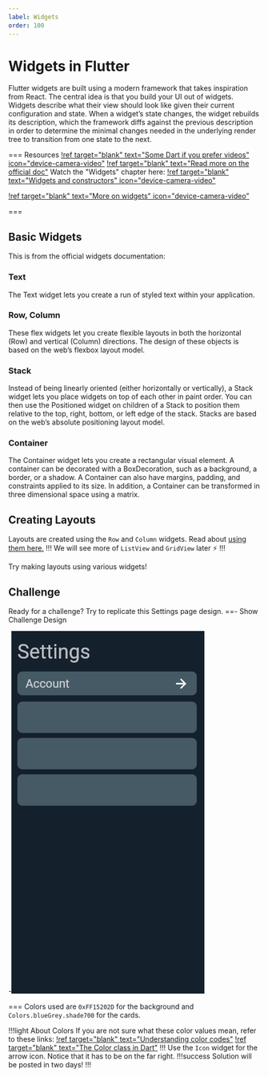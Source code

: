 ```yaml
---
label: Widgets
order: 100
---
```


# Widgets in Flutter

Flutter widgets are built using a modern framework that takes inspiration from React. The central idea is that you build your UI out of widgets. Widgets describe what their view should look like given their current configuration and state. When a widget’s state changes, the widget rebuilds its description, which the framework diffs against the previous description in order to determine the minimal changes needed in the underlying render tree to transition from one state to the next.

=== Resources
[!ref target="blank" text="Some Dart if you prefer videos" icon="device-camera-video"](https://youtube.com/watch?v=x0uinJvhNxI&t=6148)
[!ref target="blank" text="Read more on the official doc"](https://docs.flutter.dev/development/ui/widgets-intro)
Watch the "Widgets" chapter here:
[!ref target="blank" text="Widgets and constructors" icon="device-camera-video"](https://youtube.com/watch?v=x0uinJvhNxI)

[!ref target="blank" text="More on widgets" icon="device-camera-video"](https://youtube.com/watch?v=azkqq0FNHuk)

===

## Basic Widgets

This is from the official widgets documentation:

### Text

The Text widget lets you create a run of styled text within your application.

### Row, Column

These flex widgets let you create flexible layouts in both the horizontal (Row) and vertical (Column) directions. The design of these objects is based on the web’s flexbox layout model.

### Stack

Instead of being linearly oriented (either horizontally or vertically), a Stack widget lets you place widgets on top of each other in paint order. You can then use the Positioned widget on children of a Stack to position them relative to the top, right, bottom, or left edge of the stack. Stacks are based on the web’s absolute positioning layout model.

### Container

The Container widget lets you create a rectangular visual element. A container can be decorated with a BoxDecoration, such as a background, a border, or a shadow. A Container can also have margins, padding, and constraints applied to its size. In addition, a Container can be transformed in three dimensional space using a matrix.

## Creating Layouts

Layouts are created using the `Row` and `Column` widgets. Read about <a target="_blank" href="https://medium.com/jlouage/flutter-row-column-cheat-sheet-78c38d242041">using them here.</a>
!!!
We will see more of `ListView` and `GridView` later :zap:
!!!

Try making layouts using various widgets!

## Challenge

Ready for a challenge? Try to replicate this Settings page design.
==- Show Challenge Design

-![](/static/settings.png)

===
Colors used are `0xFF15202D` for the background and `Colors.blueGrey.shade700` for the cards.

<!-- > If you are not sure what these color values mean, refer to these links: -->

!!!light About Colors
If you are not sure what these color values mean, refer to these links:
[!ref target="blank" text="Understanding color codes"](https://developintelligence.com/blog/2017/02/rgb-to-hex-understanding-the-major-web-color-codes)
[!ref target="blank" text="The Color class in Dart"](https://api.flutter.dev/flutter/dart-ui/Color-class.html)
!!!
Use the `Icon` widget for the arrow icon. Notice that it has to be on the far right.
!!!success
Solution will be posted in two days!
!!!

